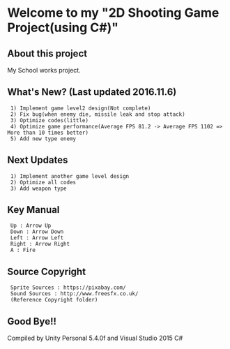 # Welcome to my "2D Shooting Game Project(using C#)"
## About this project
My School works project.
## What's New? (Last updated 2016.11.6)
```
 1) Implement game level2 design(Not complete)
 2) Fix bug(when enemy die, missile leak and stop attack)
 3) Optimize codes(little)
 4) Optimize game performance(Average FPS 81.2 -> Average FPS 1102 => More than 10 times better)
 5) Add new type enemy
```
## Next Updates
```
 1) Implement another game level design
 2) Optimize all codes
 3) Add weapon type
```
## Key Manual
```
 Up : Arrow Up
 Down : Arrow Down
 Left : Arrow Left
 Right : Arrow Right
 A : Fire
```
## Source Copyright
```
 Sprite Sources : https://pixabay.com/
 Sound Sources : http://www.freesfx.co.uk/
 (Reference Copyright folder)
```
## Good Bye!!
Compiled by Unity Personal 5.4.0f and Visual Studio 2015 C#
